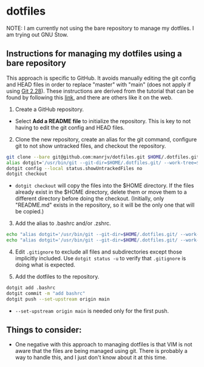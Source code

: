 # dotfiles

NOTE: I am currently not using the bare repository to manage my dotfiles. I am trying out GNU Stow.

## Instructions for managing my dotfiles using a bare repository

This approach is specific to GitHub. It avoids manually editing the git config and HEAD files in order to replace "master" with "main" (does not apply if using [Git 2.28](https://github.blog/2020-07-27-highlights-from-git-2-28/)). These instructions are derived from the tutorial that can be found by following this [link](https://www.atlassian.com/git/tutorials/dotfiles), and there are others like it on the web.

1. Create a GitHub repository.

* Select **Add a README file** to initialize the repository. This is key to not having to edit the git config and HEAD files.

2. Clone the new repository, create an alias for the git command, configure git to not show untracked files, and checkout the repository.
```sh
git clone --bare git@github.com:manrjv/dotfiles.git $HOME/.dotfiles.git
alias dotgit='/usr/bin/git --git-dir=$HOME/.dotfiles.git/ --work-tree=$HOME'
dotgit config --local status.showUntrackedFiles no
dotgit checkout
```
* `dotgit checkout` will copy the files into the $HOME directory. If the files already exist in the $HOME directory, delete them or move them to a different directory before doing the checkout. (Initially, only "README.md" exists in the repository, so it will be the only one that will be copied.)

3. Add the alias to .bashrc and/or .zshrc.
```sh
echo "alias dotgit='/usr/bin/git --git-dir=$HOME/.dotfiles.git/ --work-tree=$HOME'" >>~/.bashrc
echo "alias dotgit='/usr/bin/git --git-dir=$HOME/.dotfiles.git/ --work-tree=$HOME'" >>~/.zshrc
```
4. Edit `.gitignore` to exclude all files and subdirectories except those implicitly included. Use `dotgit status -u` to verify that `.gitignore` is doing what is expected.

5. Add the dotfiles to the repository.
```sh
dotgit add .bashrc
dotgit commit -m "add bashrc"
dotgit push --set-upstream origin main
```
* `--set-upstream origin main` is needed only for the first push.

## Things to consider:
* One negative with this approach to managing dotfiles is that VIM is not aware that the files are being managed using git. There is probably a way to handle this, and I just don't know about it at this time.
